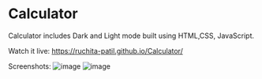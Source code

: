 # Calculator
Calculator includes Dark and Light mode built using HTML,CSS, JavaScript.

Watch it live: https://ruchita-patil.github.io/Calculator/

Screenshots:
![image](https://github.com/Ruchita-Patil/Calculator/assets/96020934/441765f2-4b41-40cf-b3dd-97fca73c0483)
![image](https://github.com/Ruchita-Patil/Calculator/assets/96020934/b3374e70-9aa5-4d29-8c6b-54addf227555)


